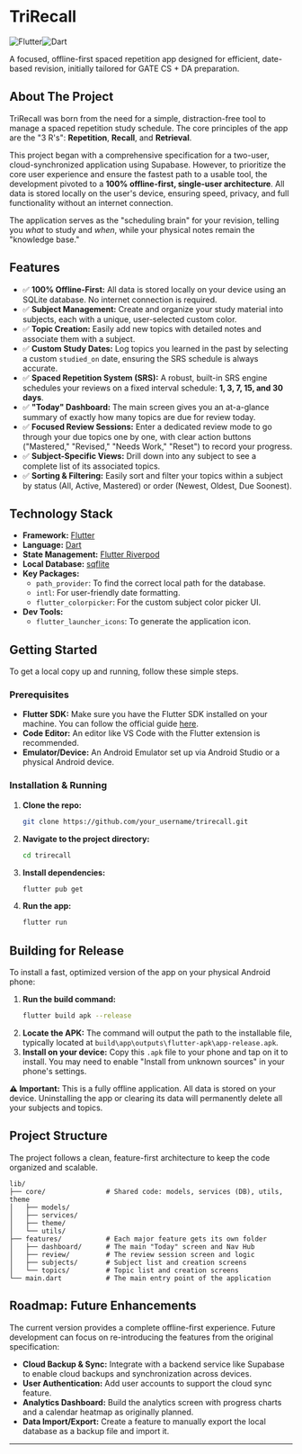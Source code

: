# TriRecall

![Flutter](https://img.shields.io/badge/Flutter-02569B?style=for-the-badge&logo=flutter&logoColor=white)![Dart](https://img.shields.io/badge/Dart-0175C2?style=for-the-badge&logo=dart&logoColor=white)

A focused, offline-first spaced repetition app designed for efficient, date-based revision, initially tailored for GATE CS + DA preparation.

## About The Project

TriRecall was born from the need for a simple, distraction-free tool to manage a spaced repetition study schedule. The core principles of the app are the "3 R's": **Repetition**, **Recall**, and **Retrieval**.

This project began with a comprehensive specification for a two-user, cloud-synchronized application using Supabase. However, to prioritize the core user experience and ensure the fastest path to a usable tool, the development pivoted to a **100% offline-first, single-user architecture**. All data is stored locally on the user's device, ensuring speed, privacy, and full functionality without an internet connection.

The application serves as the "scheduling brain" for your revision, telling you *what* to study and *when*, while your physical notes remain the "knowledge base."

## Features

*   ✅ **100% Offline-First:** All data is stored locally on your device using an SQLite database. No internet connection is required.
*   ✅ **Subject Management:** Create and organize your study material into subjects, each with a unique, user-selected custom color.
*   ✅ **Topic Creation:** Easily add new topics with detailed notes and associate them with a subject.
*   ✅ **Custom Study Dates:** Log topics you learned in the past by selecting a custom `studied_on` date, ensuring the SRS schedule is always accurate.
*   ✅ **Spaced Repetition System (SRS):** A robust, built-in SRS engine schedules your reviews on a fixed interval schedule: **1, 3, 7, 15, and 30 days**.
*   ✅ **"Today" Dashboard:** The main screen gives you an at-a-glance summary of exactly how many topics are due for review today.
*   ✅ **Focused Review Sessions:** Enter a dedicated review mode to go through your due topics one by one, with clear action buttons ("Mastered," "Revised," "Needs Work," "Reset") to record your progress.
*   ✅ **Subject-Specific Views:** Drill down into any subject to see a complete list of its associated topics.
*   ✅ **Sorting & Filtering:** Easily sort and filter your topics within a subject by status (All, Active, Mastered) or order (Newest, Oldest, Due Soonest).

## Technology Stack

*   **Framework:** [Flutter](https://flutter.dev/)
*   **Language:** [Dart](https://dart.dev/)
*   **State Management:** [Flutter Riverpod](https://riverpod.dev/)
*   **Local Database:** [sqflite](https://pub.dev/packages/sqflite)
*   **Key Packages:**
    *   `path_provider`: To find the correct local path for the database.
    *   `intl`: For user-friendly date formatting.
    *   `flutter_colorpicker`: For the custom subject color picker UI.
*   **Dev Tools:**
    *   `flutter_launcher_icons`: To generate the application icon.

## Getting Started

To get a local copy up and running, follow these simple steps.

### Prerequisites

*   **Flutter SDK:** Make sure you have the Flutter SDK installed on your machine. You can follow the official guide [here](https://docs.flutter.dev/get-started/install).
*   **Code Editor:** An editor like VS Code with the Flutter extension is recommended.
*   **Emulator/Device:** An Android Emulator set up via Android Studio or a physical Android device.

### Installation & Running

1.  **Clone the repo:**
    ```sh
    git clone https://github.com/your_username/trirecall.git
    ```
2.  **Navigate to the project directory:**
    ```sh
    cd trirecall
    ```
3.  **Install dependencies:**
    ```sh
    flutter pub get
    ```
4.  **Run the app:**
    ```sh
    flutter run
    ```

## Building for Release

To install a fast, optimized version of the app on your physical Android phone:

1.  **Run the build command:**
    ```sh
    flutter build apk --release
    ```
2.  **Locate the APK:** The command will output the path to the installable file, typically located at `build\app\outputs\flutter-apk\app-release.apk`.
3.  **Install on your device:** Copy this `.apk` file to your phone and tap on it to install. You may need to enable "Install from unknown sources" in your phone's settings.

**⚠️ Important:** This is a fully offline application. All data is stored on your device. Uninstalling the app or clearing its data will permanently delete all your subjects and topics.

## Project Structure

The project follows a clean, feature-first architecture to keep the code organized and scalable.

```
lib/
├── core/               # Shared code: models, services (DB), utils, theme
│   ├── models/
│   ├── services/
│   ├── theme/
│   └── utils/
├── features/           # Each major feature gets its own folder
│   ├── dashboard/      # The main "Today" screen and Nav Hub
│   ├── review/         # The review session screen and logic
│   ├── subjects/       # Subject list and creation screens
│   └── topics/         # Topic list and creation screens
└── main.dart           # The main entry point of the application
```

## Roadmap: Future Enhancements

The current version provides a complete offline-first experience. Future development can focus on re-introducing the features from the original specification:

*   **Cloud Backup & Sync:** Integrate with a backend service like Supabase to enable cloud backups and synchronization across devices.
*   **User Authentication:** Add user accounts to support the cloud sync feature.
*   **Analytics Dashboard:** Build the analytics screen with progress charts and a calendar heatmap as originally planned.
*   **Data Import/Export:** Create a feature to manually export the local database as a backup file and import it.

---